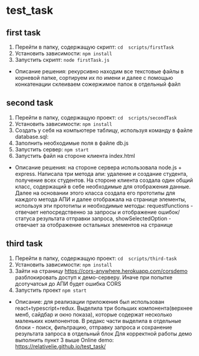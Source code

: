 # test_task
 
## first task
1. Перейти в папку, содержащую скрипт:
``cd  scripts/firstTask ``
2. Установить зависимости:
``npm install ``
3. Запустить скрипт:
``node firstTask.js ``

* Описание решения: рекурсивно находим все текстовые файлы в корневой папке, сортируем их по имени и далее с помощью конкатенации склеиваем сожержимое папок в отдельный файл

## second task
1. Перейти в папку, содержащую проект:
``cd  scripts/secondTask ``
2. Установить зависимости:
``npm install ``
3. Создать у себя на компьютере таблицу, используя команду в файле database.sql:
4. Заполнить необходимые поля в файле db.js
5. Запустить сервер: 
``npm start``
6. Запустить файл на стороне клиента index.html

* Описание решения: на стороне сервера использовала node.js + express. Написала три метода апи: удаление и создание студента, получение всех студентов. На стороне клиента создала один общий класс, содержащий в себе необходимые для отображения данные. Далее на основании этого класса создала его прототипы для каждого метода АПИ и далее отображала на странице элементы, используя эти прототипы и необходимые методы: requestfunctions - отвечает непосредственно за запросы и отображение ошибок/статуса результата отправки запроса, showSelectedOption - отвечает за отображение остальных элементов на странице

## third task
1. Перейти в папку, содержащую проект:
``cd  scripts/third-task ``
2. Установить зависимости:
``npm install ``
3. Зайти на страницу https://cors-anywhere.herokuapp.com/corsdemo разблокировать доступ к демо-серверу. Иначе при попытке дсотучатсья до АПИ будет ошибка CORS
4. Запустить проект
``npm start``

* Описание: для реализации приложения был использован react+typescript+redux. Выделила три больших компонента(верхнее менб, сайдбар и окно показа), которые содержат несколько маленьких компонентов. В редакс части выделила в отдельные блоки - поиск, фильтрацию, отправку запроса и сохранение результата запроса в отдельный блок
Для корректной работы демо выполнить пункт 3 выше
Online demo: https://relativelie.github.io/test_task/